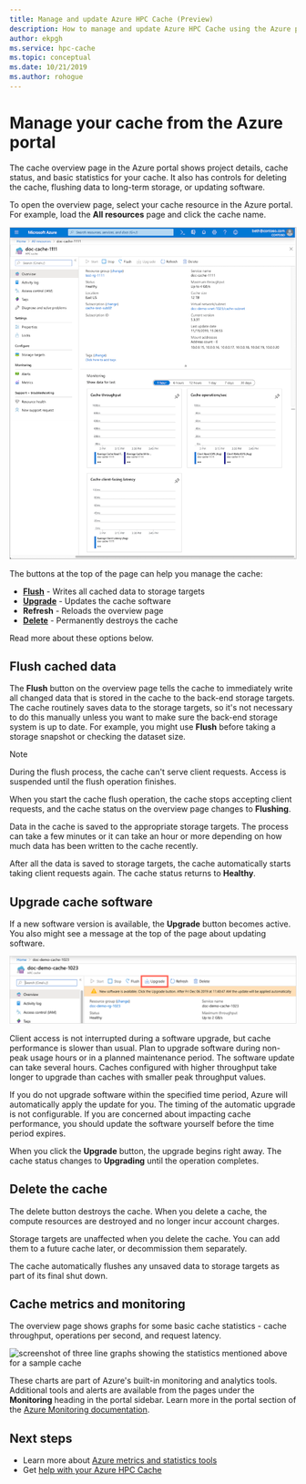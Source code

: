 ```yaml
---
title: Manage and update Azure HPC Cache (Preview)
description: How to manage and update Azure HPC Cache using the Azure portal 
author: ekpgh
ms.service: hpc-cache
ms.topic: conceptual
ms.date: 10/21/2019
ms.author: rohogue
---
```


# Manage your cache from the Azure portal

The cache overview page in the Azure portal shows project details, cache status, and basic statistics for your cache. It also has controls for deleting the cache, flushing data to long-term storage, or updating software.

To open the overview page, select your cache resource in the Azure portal. For example, load the **All resources** page and click the cache name.

![screenshot of an Azure HPC Cache instance's Overview page](media/hpc-cache-overview.png) <!-- placeholder is identical to hpc-cache-new-overview.png; replace with better image (showing graphs, full sidebar) when available -->

The buttons at the top of the page can help you manage the cache:

* [**Flush**](#flush-cached-data) - Writes all cached data to storage targets
* [**Upgrade**](#upgrade-cache-software) - Updates the cache software
* **Refresh** - Reloads the overview page
* [**Delete**](#delete-the-cache) - Permanently destroys the cache

Read more about these options below.

## Flush cached data

The **Flush** button on the overview page tells the cache to immediately write all changed data that is stored in the cache to the back-end storage targets. The cache routinely saves data to the storage targets, so it's not necessary to do this manually unless you want to make sure the back-end storage system is up to date. For example, you might use **Flush** before taking a storage snapshot or checking the dataset size.

> [!NOTE]
> During the flush process, the cache can't serve client requests. Access is suspended until the flush operation finishes.

When you start the cache flush operation, the cache stops accepting client requests, and the cache status on the overview page changes to **Flushing**.

Data in the cache is saved to the appropriate storage targets. The process can take a few minutes or it can take an hour or more depending on how much data has been written to the cache recently.

After all the data is saved to storage targets, the cache automatically starts taking client requests again. The cache status returns to **Healthy**.

## Upgrade cache software

If a new software version is available, the **Upgrade** button becomes active. You also might see a message at the top of the page about updating software.

![screenshot of the top row of buttons with the Upgrade button enabled](media/hpc-cache-upgrade-button.png)

Client access is not interrupted during a software upgrade, but cache performance is slower than usual. Plan to upgrade software during non-peak usage hours or in a planned maintenance period. The software update can take several hours. Caches configured with higher throughput take longer to upgrade than caches with smaller peak throughput values.

If you do not upgrade software within the specified time period, Azure will automatically apply the update for you. The timing of the automatic upgrade is not configurable. If you are concerned about impacting cache performance, you should update the software yourself before the time period expires.

When you click the **Upgrade** button, the upgrade begins right away. The cache status changes to **Upgrading** until the operation completes.

## Delete the cache

The delete button destroys the cache. When you delete a cache, the compute resources are destroyed and no longer incur account charges.

Storage targets are unaffected when you delete the cache. You can add them to a future cache later, or decommission them separately.

The cache automatically flushes any unsaved data to storage targets as part of its final shut down.

## Cache metrics and monitoring

The overview page shows graphs for some basic cache statistics - cache throughput, operations per second, and request latency.

![screenshot of three line graphs showing the statistics mentioned above for a sample cache](media/hpc-cache-overview-stats.png)

These charts are part of Azure's built-in monitoring and analytics tools. Additional tools and alerts are available from the pages under the **Monitoring** heading in the portal sidebar. Learn more in the portal section of the [Azure Monitoring documentation](../azure-monitor/insights/monitor-azure-resource#monitoring-in-the-azure-portal).

## Next steps

<!-- * Learn more about metrics and statistics for hpc cache -->
* Learn more about [Azure metrics and statistics tools](../azure-monitor/)
* Get [help with your Azure HPC Cache](hpc-cache-support-ticket.md)
